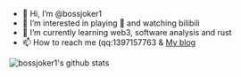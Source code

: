 - 👋 Hi, I’m @bossjoker1
- 👀 I’m interested in playing ​:badminton: and watching bilibili
- 🌱 I’m currently learning web3, software analysis and rust
- 📫 How to reach me (qq:1397157763 & [My blog](https://bossjoker1.github.io/)

![bossjoker1's github stats](https://github-readme-stats.vercel.app/api?username=bossjoker1&show_icons=true&theme=radical) 

<!---
bossjoker1/bossjoker1 is a ✨ special ✨ repository because its `README.md` (this file) appears on your GitHub profile.
You can click the Preview link to take a look at your changes.
--->
